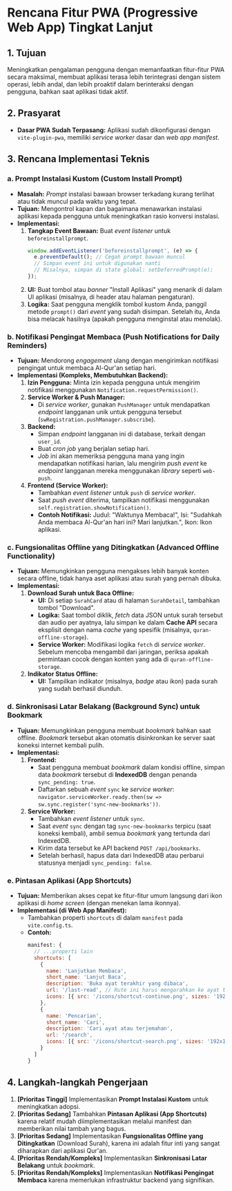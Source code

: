 # Rencana Fitur PWA (Progressive Web App) Tingkat Lanjut

## 1. Tujuan

Meningkatkan pengalaman pengguna dengan memanfaatkan fitur-fitur PWA secara maksimal, membuat aplikasi terasa lebih terintegrasi dengan sistem operasi, lebih andal, dan lebih proaktif dalam berinteraksi dengan pengguna, bahkan saat aplikasi tidak aktif.

## 2. Prasyarat

- **Dasar PWA Sudah Terpasang:** Aplikasi sudah dikonfigurasi dengan `vite-plugin-pwa`, memiliki *service worker* dasar dan *web app manifest*.

## 3. Rencana Implementasi Teknis

### a. Prompt Instalasi Kustom (Custom Install Prompt)

- **Masalah:** *Prompt* instalasi bawaan browser terkadang kurang terlihat atau tidak muncul pada waktu yang tepat.
- **Tujuan:** Mengontrol kapan dan bagaimana menawarkan instalasi aplikasi kepada pengguna untuk meningkatkan rasio konversi instalasi.
- **Implementasi:**
  1.  **Tangkap Event Bawaan:** Buat *event listener* untuk `beforeinstallprompt`.
      ```javascript
      window.addEventListener('beforeinstallprompt', (e) => {
        e.preventDefault(); // Cegah prompt bawaan muncul
        // Simpan event ini untuk digunakan nanti
        // Misalnya, simpan di state global: setDeferredPrompt(e);
      });
      ```
  2.  **UI:** Buat tombol atau *banner* "Install Aplikasi" yang menarik di dalam UI aplikasi (misalnya, di header atau halaman pengaturan).
  3.  **Logika:** Saat pengguna mengklik tombol kustom Anda, panggil metode `prompt()` dari *event* yang sudah disimpan. Setelah itu, Anda bisa melacak hasilnya (apakah pengguna menginstal atau menolak).

### b. Notifikasi Pengingat Membaca (Push Notifications for Daily Reminders)

- **Tujuan:** Mendorong *engagement* ulang dengan mengirimkan notifikasi pengingat untuk membaca Al-Qur'an setiap hari.
- **Implementasi (Kompleks, Membutuhkan Backend):**
  1.  **Izin Pengguna:** Minta izin kepada pengguna untuk mengirim notifikasi menggunakan `Notification.requestPermission()`.
  2.  **Service Worker & Push Manager:**
      - Di *service worker*, gunakan `PushManager` untuk mendapatkan *endpoint* langganan unik untuk pengguna tersebut (`swRegistration.pushManager.subscribe`).
  3.  **Backend:**
      - Simpan *endpoint* langganan ini di database, terkait dengan `user_id`.
      - Buat *cron job* yang berjalan setiap hari.
      - *Job* ini akan memeriksa pengguna mana yang ingin mendapatkan notifikasi harian, lalu mengirim *push event* ke *endpoint* langganan mereka menggunakan *library* seperti `web-push`.
  4.  **Frontend (Service Worker):**
      - Tambahkan *event listener* untuk `push` di *service worker*.
      - Saat *push event* diterima, tampilkan notifikasi menggunakan `self.registration.showNotification()`.
      - **Contoh Notifikasi:** Judul: "Waktunya Membaca!", Isi: "Sudahkah Anda membaca Al-Qur'an hari ini? Mari lanjutkan.", Ikon: Ikon aplikasi.

### c. Fungsionalitas Offline yang Ditingkatkan (Advanced Offline Functionality)

- **Tujuan:** Memungkinkan pengguna mengakses lebih banyak konten secara offline, tidak hanya aset aplikasi atau surah yang pernah dibuka.
- **Implementasi:**
  1.  **Download Surah untuk Baca Offline:**
      - **UI:** Di setiap `SurahCard` atau di halaman `SurahDetail`, tambahkan tombol "Download".
      - **Logika:** Saat tombol diklik, *fetch* data JSON untuk surah tersebut dan audio per ayatnya, lalu simpan ke dalam **Cache API** secara eksplisit dengan nama *cache* yang spesifik (misalnya, `quran-offline-storage`).
      - **Service Worker:** Modifikasi logika `fetch` di *service worker*. Sebelum mencoba mengambil dari jaringan, periksa apakah permintaan cocok dengan konten yang ada di `quran-offline-storage`.
  2.  **Indikator Status Offline:**
      - **UI:** Tampilkan indikator (misalnya, *badge* atau ikon) pada surah yang sudah berhasil diunduh.

### d. Sinkronisasi Latar Belakang (Background Sync) untuk Bookmark

- **Tujuan:** Memungkinkan pengguna membuat *bookmark* bahkan saat offline. *Bookmark* tersebut akan otomatis disinkronkan ke server saat koneksi internet kembali pulih.
- **Implementasi:**
  1.  **Frontend:**
      - Saat pengguna membuat *bookmark* dalam kondisi offline, simpan data *bookmark* tersebut di **IndexedDB** dengan penanda `sync_pending: true`.
      - Daftarkan sebuah *event* `sync` ke *service worker*: `navigator.serviceWorker.ready.then(sw => sw.sync.register('sync-new-bookmarks'))`.
  2.  **Service Worker:**
      - Tambahkan *event listener* untuk `sync`.
      - Saat *event* `sync` dengan tag `sync-new-bookmarks` terpicu (saat koneksi kembali), ambil semua *bookmark* yang tertunda dari IndexedDB.
      - Kirim data tersebut ke API backend `POST /api/bookmarks`.
      - Setelah berhasil, hapus data dari IndexedDB atau perbarui statusnya menjadi `sync_pending: false`.

### e. Pintasan Aplikasi (App Shortcuts)

- **Tujuan:** Memberikan akses cepat ke fitur-fitur umum langsung dari ikon aplikasi di *home screen* (dengan menekan lama ikonnya).
- **Implementasi (di Web App Manifest):**
  - Tambahkan properti `shortcuts` di dalam `manifest` pada `vite.config.ts`.
  - **Contoh:**
    ```javascript
    manifest: {
      // ...properti lain
      shortcuts: [
        {
          name: 'Lanjutkan Membaca',
          short_name: 'Lanjut Baca',
          description: 'Buka ayat terakhir yang dibaca',
          url: '/last-read', // Rute ini harus mengarahkan ke ayat terakhir
          icons: [{ src: '/icons/shortcut-continue.png', sizes: '192x192' }]
        },
        {
          name: 'Pencarian',
          short_name: 'Cari',
          description: 'Cari ayat atau terjemahan',
          url: '/search',
          icons: [{ src: '/icons/shortcut-search.png', sizes: '192x192' }]
        }
      ]
    }
    ```

## 4. Langkah-langkah Pengerjaan

1.  **[Prioritas Tinggi]** Implementasikan **Prompt Instalasi Kustom** untuk meningkatkan adopsi.
2.  **[Prioritas Sedang]** Tambahkan **Pintasan Aplikasi (App Shortcuts)** karena relatif mudah diimplementasikan melalui manifest dan memberikan nilai tambah yang bagus.
3.  **[Prioritas Sedang]** Implementasikan **Fungsionalitas Offline yang Ditingkatkan** (Download Surah), karena ini adalah fitur inti yang sangat diharapkan dari aplikasi Qur'an.
4.  **[Prioritas Rendah/Kompleks]** Implementasikan **Sinkronisasi Latar Belakang** untuk *bookmark*.
5.  **[Prioritas Rendah/Kompleks]** Implementasikan **Notifikasi Pengingat Membaca** karena memerlukan infrastruktur backend yang signifikan.
